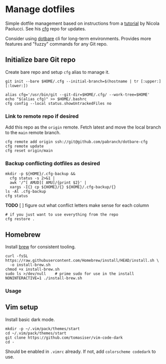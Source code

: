 # Manage dotfiles

Simple dotfile management based on instructions from a
[tutorial](https://www.atlassian.com/git/tutorials/dotfiles) by Nicola Paolucci.
See his [cfg](https://github.com/durdn/cfg) repo for updates.

Consider using [dotbare](https://github.com/kazhala/dotbare#readme) cli for
long-term environments. Provides more features and "fuzzy" commands for any
Git repo.

## Initialize bare Git repo

Create bare repo and setup `cfg` alias to manage it.
```
git init --bare $HOME/.cfg --initial-branch=$(hostname | tr [:upper:] [:lower:])

alias cfg='/usr/bin/git --git-dir=$HOME/.cfg/ --work-tree=$HOME'
echo "$(alias cfg)" >> $HOME/.bashrc
cfg config --local status.showUntrackedFiles no
```

### Link to remote repo if desired

Add this repo as the `origin` remote. Fetch latest and move the local branch to
the `main` remote branch.
```
cfg remote add origin ssh://git@github.com/pabranch/dotbare-cfg
cfg remote update
cfg reset origin/main
```

### Backup conflicting dotfiles as desired

```
mkdir -p ${HOME}/.cfg-backup &&
  cfg status -s 2>&1 |
  awk '/^[ AMUD][ AMU]/{print $2}' |
  xargs -I{} cp ${HOME}/{} ${HOME}/.cfg-backup/{}
ls -Al .cfg-backup
cfg status
```
**TODO**
[ ] figure out what conflict letters make sense for each column

```
# if you just want to use everything from the repo
cfg restore .
```

## Homebrew

Install [brew](https://brew.sh) for consistent tooling.

```
curl -fsSL https://raw.githubusercontent.com/Homebrew/install/HEAD/install.sh \
  -o install-brew.sh
chmod +x install-brew.sh
sudo ls >/dev/null    # prime sudo for use in the install
NONINTERACTIVE=1 ./install-brew.sh
```

### Usage

## Vim setup

Install basic dark mode.
```
mkdir -p ~/.vim/pack/themes/start
cd ~/.vim/pack/themes/start
git clone https://github.com/tomasiser/vim-code-dark
cd -
```
Should be enabled in `.vimrc` already. If not, add `colorscheme codedark` to use.
